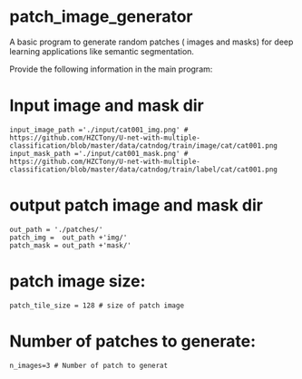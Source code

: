 # patch_image_generator

A basic program to generate random patches ( images and masks) for deep learning applications like semantic segmentation.

Provide the following information in the main program:

# Input image and mask dir
	input_image_path ='./input/cat001_img.png' # https://github.com/HZCTony/U-net-with-multiple-classification/blob/master/data/catndog/train/image/cat/cat001.png
	input_mask_path ='./input/cat001_mask.png' # https://github.com/HZCTony/U-net-with-multiple-classification/blob/master/data/catndog/train/label/cat/cat001.png
	
# output patch image and mask dir
	out_path = './patches/'
	patch_img =  out_path +'img/'
	patch_mask = out_path +'mask/' 

# patch image size:
	patch_tile_size = 128 # size of patch image 
	
# Number of patches to generate:
	n_images=3 # Number of patch to generat
